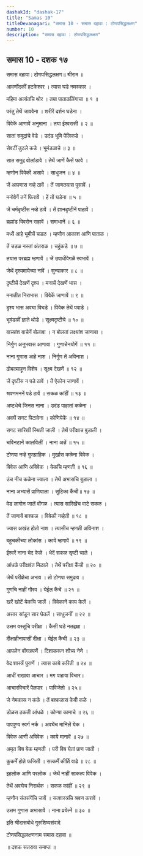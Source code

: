 ```yaml
---
dashakId: "dashak-17"
title: "Samas 10"
titleDevanagari: "समास 10 - समास दहावा : टोणपसिद्धलक्षण"
number: 10
description: "समास दहावा : टोणपसिद्धलक्षण"
---
```


## समास 10 - दशक १७

समास दहावा : टोणपसिद्धलक्षण॥ श्रीराम ॥

आवर्णोदकीं हटकेश्वर । त्यास घडे नमस्कार ।

महिमा अत्यंतचि थोर । तया पाताळलिंगाचा ॥ १ ॥

परंतु तेथें जाववेना । शरीरें दर्शन घडेना ।

विवेकें आणावें अनुमाना । तया ईश्वरासी ॥ २ ॥

सातां समुद्रांचे वेडे । उदंड भूमि पैलिकडे ।

सेवटीं तुटले कडे । भूमंडळाचे ॥ ३ ॥

सात समुद्र वोलांडावे । तेथें जाणें कैसें फावे ।

म्हणोन विवेकी असावे । साधुजन ॥ ४ ॥

जें आपणास नव्हे ठावें । तें जाणतयास पुसावें ।

मनोवेगें तनें फिरावें । हें तों घडेना ॥ ५ ॥

जें चर्मदृष्टीस नव्हे ठावें । तें ज्ञानदृष्टीनें पाहावें ।

ब्रह्मांड विवरोन राहावें । समाधानें ॥ ६ ॥

मध्यें आहे भूमीचें चडळ । म्हणौन आकाश आणि पाताळ ।

तें चडळ नस्तां अंतराळ । चहुंकडे ॥ ७ ॥

तयास परब्रह्म म्हणावें । जें उपाधीवेगळें स्वभावें ।

जेथें दृश्यमायेच्या नांवें । सुन्याकार ॥ ८ ॥

दृष्टीचें देखणें दृश्य । मनाचें देखणें भास ।

मनातीत निराभास । विवेकें जाणावें ॥ ९ ॥

दृश्य भास अवघा विघडे । विवेक तेथें पवाडे ।

भूमंडळीं ज्ञाते थोडे । सूक्ष्मदृष्टीचे ॥ १० ॥

वाच्यांश वाचेनें बोलावा । न बोलतां लक्ष्यांश जाणावा ।

निर्गुण अनुभवास आणावा । गुणाचेनयोगें ॥ ११ ॥

नाना गुणास आहे नाश । निर्गुण तें अविनाश ।

ढोबळ्याहून विशेष । सूक्ष्म देखणें ॥ १२ ॥

जें दृष्टीस न पडे ठावें । तें ऐकोन जाणावें ।

श्रवणमननें पडे ठावें । सकळ कांहीं ॥ १३ ॥

अष्टधेचे जिनस नाना । उदंड पाहातां कळेना ।

अवघें सगट पिटावेना । कोणियेकें ॥ १४ ॥

सगट सारिखी स्थिती जाली । तेथें परीक्षाच बुडाली ।

चविनटानें कालविलीं । नाना अन्नें ॥ १५ ॥

टोणपा नव्हे गुणग्राहिक । मुर्खास कळेना विवेक ।

विवेक आणि अविवेक । येकचि म्हणती ॥ १६ ॥

उंच नीच कळेना ज्याला । तेथें अभासचि बुडाला ।

नाना अभ्यासें प्राणियाला । सुटिका कैंची॥ १७ ॥

वेड लागोन जालें वोंगळ । त्यास सारिखेंच वाटे सकळ ।

तें जाणावें बाश्कळ । विवेकी नव्हेती ॥ १८ ॥

ज्यास अखंड होतो नाश । त्यासीच म्हणती अविनाश ।

बहुचकीच्या लोकांस । काये म्हणावें ॥ १९ ॥

ईश्वरें नाना भेद केले । भेदें सकळ सृष्टी चाले ।

आंधळे परीक्षवंत मिळाले । तेथें परीक्षा कैंची ॥ २० ॥

जेथें परीक्षेचा अभाव । तो टोणपा समुदाव ।

गुणचि नाहीं गौरव । येईल कैंचें ॥ २१ ॥

खरें खोटें येकचि जालें । विवेकानें काय केलें ।

असार सांडून सार घेतलें । साधुजनीं ॥ २२ ॥

उत्तम वस्तूचि परीक्षा । कैसी घडे नतद्रक्षा ।

दीक्षाहीनापासीं दीक्षा । येईल कैंची ॥ २३ ॥

आपलेन वोंगळपणें । दिशाकरून शौच्य नेणे ।

वेद शास्त्रें पुराणें । त्यास काये करिती ॥ २४ ॥

आधीं राखावा आचार । मग पाहावा विचार।

आचारविचारें पैलपार । पाविजेतो ॥ २५॥

जे नेमकास न कळे । तें बश्कळास केवी कळे ।

डोळस ठकती आंधळे । कोण्या कामाचे ॥ २६ ॥

पापपुण्य स्वर्ग नर्क । अवघेंच मानिलें येक ।

विवेक आणी अविवेक । काये मानावें ॥ २७ ॥

अमृत विष येक म्हणती । परी विष घेतां प्राण जाती ।

कुकर्में होते फजिती । सत्कर्में कीर्ति वाढे ॥ २८ ॥

इहलोक आणि परलोक । जेथें नाहीं साकल्प विवेक ।

तेथें अवघेच निरार्थक । सकळ कांहीं ॥ २९ ॥

म्हणौन संतसंगेंचि जावें । सत्शास्त्रचि श्रवण करावें ।

उत्तम गुणास अभासावें । नाना प्रयेत्‍नें ॥ ३० ॥

इति श्रीदासबोधे गुरुशिष्यसंवादे

टोणपसिद्धलक्षणनाम समास दहावा ॥

॥ दशक सतरावा समाप्त ॥